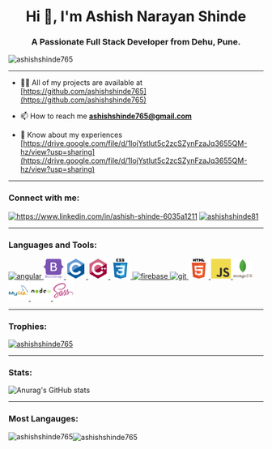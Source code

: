 <h1 align="center">Hi 👋, I'm Ashish Narayan Shinde</h1>
<h3 align="center">A Passionate Full Stack Developer from Dehu, Pune.</h3>

<p align="left"> <img src="https://komarev.com/ghpvc/?username=ashishshinde765&label=Profile%20views&color=0e75b6&style=flat" alt="ashishshinde765" /> </p>


<hr>


- 👨‍💻 All of my projects are available at [https://github.com/ashishshinde765](https://github.com/ashishshinde765)

- 📫 How to reach me **ashishshinde765@gmail.com**

- 📄 Know about my experiences [https://drive.google.com/file/d/1lojYstIut5c2zcSZynFzaJq3655QM-hz/view?usp=sharing](https://drive.google.com/file/d/1lojYstIut5c2zcSZynFzaJq3655QM-hz/view?usp=sharing)
<hr>
<h3 align="left">Connect with me:</h3>
<p align="left">
<a href="https://www.linkedin.com/in/ashish-shinde-6035a1211" target="blank"><img align="center" src="https://raw.githubusercontent.com/rahuldkjain/github-profile-readme-generator/master/src/images/icons/Social/linked-in-alt.svg" alt="https://www.linkedin.com/in/ashish-shinde-6035a1211" height="30" width="40" /></a>
<a href="https://instagram.com/ashishshinde81" target="blank"><img align="center" src="https://raw.githubusercontent.com/rahuldkjain/github-profile-readme-generator/master/src/images/icons/Social/instagram.svg" alt="ashishshinde81" height="30" width="50" /></a>
</p>
<hr>
<h3 align="left">Languages and Tools:</h3>
<p align="left"> <a href="https://angular.io" target="_blank" rel="noreferrer"> <img src="https://angular.io/assets/images/logos/angular/angular.svg" alt="angular" width="40" height="40"/> </a> <a href="https://getbootstrap.com" target="_blank" rel="noreferrer"> <img src="https://raw.githubusercontent.com/devicons/devicon/master/icons/bootstrap/bootstrap-plain-wordmark.svg" alt="bootstrap" width="40" height="40"/> </a> <a href="https://www.cprogramming.com/" target="_blank" rel="noreferrer"> <img src="https://raw.githubusercontent.com/devicons/devicon/master/icons/c/c-original.svg" alt="c" width="40" height="40"/> </a> <a href="https://www.w3schools.com/cpp/" target="_blank" rel="noreferrer"> <img src="https://raw.githubusercontent.com/devicons/devicon/master/icons/cplusplus/cplusplus-original.svg" alt="cplusplus" width="40" height="40"/> </a> <a href="https://www.w3schools.com/css/" target="_blank" rel="noreferrer"> <img src="https://raw.githubusercontent.com/devicons/devicon/master/icons/css3/css3-original-wordmark.svg" alt="css3" width="40" height="40"/> </a> <a href="https://firebase.google.com/" target="_blank" rel="noreferrer"> <img src="https://www.vectorlogo.zone/logos/firebase/firebase-icon.svg" alt="firebase" width="40" height="40"/> </a> <a href="https://git-scm.com/" target="_blank" rel="noreferrer"> <img src="https://www.vectorlogo.zone/logos/git-scm/git-scm-icon.svg" alt="git" width="40" height="40"/> </a> <a href="https://www.w3.org/html/" target="_blank" rel="noreferrer"> <img src="https://raw.githubusercontent.com/devicons/devicon/master/icons/html5/html5-original-wordmark.svg" alt="html5" width="40" height="40"/> </a> <a href="https://developer.mozilla.org/en-US/docs/Web/JavaScript" target="_blank" rel="noreferrer"> <img src="https://raw.githubusercontent.com/devicons/devicon/master/icons/javascript/javascript-original.svg" alt="javascript" width="40" height="40"/> </a> <a href="https://www.mongodb.com/" target="_blank" rel="noreferrer"> <img src="https://raw.githubusercontent.com/devicons/devicon/master/icons/mongodb/mongodb-original-wordmark.svg" alt="mongodb" width="40" height="40"/> </a> <a href="https://www.mysql.com/" target="_blank" rel="noreferrer"> <img src="https://raw.githubusercontent.com/devicons/devicon/master/icons/mysql/mysql-original-wordmark.svg" alt="mysql" width="40" height="40"/> </a> <a href="https://nodejs.org" target="_blank" rel="noreferrer"> <img src="https://raw.githubusercontent.com/devicons/devicon/master/icons/nodejs/nodejs-original-wordmark.svg" alt="nodejs" width="40" height="40"/> </a> <a href="https://sass-lang.com" target="_blank" rel="noreferrer"> <img src="https://raw.githubusercontent.com/devicons/devicon/master/icons/sass/sass-original.svg" alt="sass" width="40" height="40"/> </a> </p>
<hr>
<h3 align="left">Trophies:</h3>
<p align="left"> <a href="https://github.com/ryo-ma/github-profile-trophy"><img src="https://github-profile-trophy.vercel.app/?username=ashishshinde765&theme=dark_lover&margin-w=15" alt="ashishshinde765" /></a> </p>
<hr>
<h3 align="left">Stats:</h3>

![Anurag's GitHub stats](https://github-readme-stats.vercel.app/api?username=ashishshinde765&show_icons=true&theme=dark)
<hr>
<h3 align="left">Most Langauges:</h3>
<p><img align="left" src="https://github-readme-stats.vercel.app/api/top-langs?username=ashishshinde765&show_icons=true&locale=en&theme=dark" alt="ashishshinde765" /></p>

<p><img align="center" src="https://github-readme-streak-stats.herokuapp.com/?user=ashishshinde765&theme=dark" alt="ashishshinde765" /></p>
